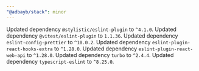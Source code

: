 ```yaml
---
"@adbayb/stack": minor
---
```


Updated dependency `@stylistic/eslint-plugin` to `^4.1.0`.
Updated dependency `@vitest/eslint-plugin` to `1.1.36`.
Updated dependency `eslint-config-prettier` to `^10.0.2`.
Updated dependency `eslint-plugin-react-hooks-extra` to `^1.28.0`.
Updated dependency `eslint-plugin-react-web-api` to `^1.28.0`.
Updated dependency `turbo` to `^2.4.4`.
Updated dependency `typescript-eslint` to `^8.25.0`.
